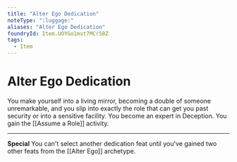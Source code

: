```yaml
---
title: "Alter Ego Dedication"
noteType: ":luggage:"
aliases: "Alter Ego Dedication"
foundryId: Item.UOYGo1mst7MCr5BZ
tags:
  - Item
---
```


# Alter Ego Dedication

You make yourself into a living mirror, becoming a double of someone unremarkable, and you slip into exactly the role that can get you past security or into a sensitive facility. You become an expert in Deception. You gain the [[Assume a Role]] activity.

* * *

**Special** You can't select another dedication feat until you've gained two other feats from the [[Alter Ego]] archetype.
